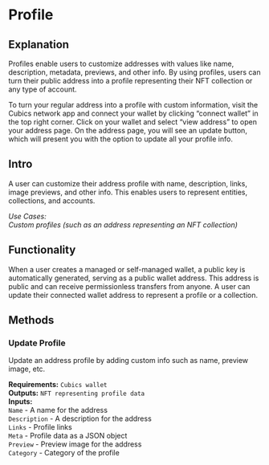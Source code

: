 # Profile

## Explanation
Profiles enable users to customize addresses with values like name, description, metadata, previews, and other info. By using profiles, users can turn their public address into a profile representing their NFT collection or any type of account.

To turn your regular address into a profile with custom information, visit the Cubics network app and connect your wallet by clicking “connect wallet” in the top right corner. Click on your wallet and select “view address” to open your address page. On the address page, you will see an update button, which will present you with the option to update all your profile info.

## Intro
A user can customize their address profile with name, description, links, image previews, and other info. This enables users to represent entities, collections, and accounts.

*Use Cases:  
Custom profiles (such as an address representing an NFT collection)*

## Functionality
When a user creates a managed or self-managed wallet, a public key is automatically generated, serving as a public wallet address. This address is public and can receive permissionless transfers from anyone. A user can update their connected wallet address to represent a profile or a collection.

## Methods

### Update Profile
Update an address profile by adding custom info such as name, preview image, etc.

**Requirements:** `Cubics wallet`  
**Outputs:** `NFT representing profile data`  
**Inputs:**  
`Name` - A name for the address  
`Description` - A description for the address  
`Links` - Profile links  
`Meta` - Profile data as a JSON object  
`Preview` - Preview image for the address  
`Category` - Category of the profile  

<div style="page-break-after: always; visibility: hidden">\pagebreak</div>